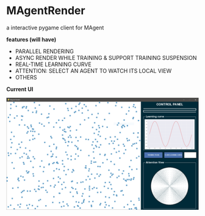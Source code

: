 # MAgentRender
a interactive pygame client for MAgent

**features (will have)**

- PARALLEL RENDERING
- ASYNC RENDER WHILE TRAINING & SUPPORT TRAINING SUSPENSION
- REAL-TIME LEARNING CURVE
- ATTENTION: SELECT AN AGENT TO WATCH ITS LOCAL VIEW
- OTHERS

**Current UI**

<img src="assets/Capture.PNG" style="zoom: 50%">